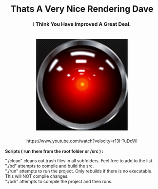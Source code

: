 <div align="center">
<h1>Thats A Very Nice Rendering Dave</h1>
<h3>I Think You Have Improved A Great Deal.</h3>
</div>
<h1 align="center">
  <img src="HAL9000.png" alt="HAL9000" />
</h1>
<div align="center">
https://www.youtube.com/watch?velocity=r13I-TuDcWI
</div>
</br><b>
Scripts ( run them from the root folder or /src ) : </b></br></p>
"./clean"   cleans out trash files in all subfolders. Feel free to add to the list.</br>
"./bd"      attempts to compile and build the src.</br>
"./run"     attempts to run the project. Only rebuilds if there is no executable. This will NOT compile changes.</br>
"./bdr"     attempts to compile the project and then runs.
</p>
